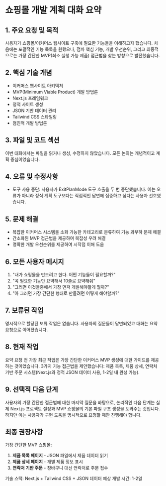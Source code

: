 # 쇼핑몰 개발 계획 대화 요약

## 1. 주요 요청 및 목적
사용자가 쇼핑몰/이커머스 웹사이트 구축에 필요한 기능들을 이해하고자 했습니다. 처음에는 포괄적인 기능 목록을 원했으나, 점차 핵심 기능, 개발 우선순위, 그리고 최종적으로는 가장 간단한 MVP(최소 실행 가능 제품) 접근법을 찾는 방향으로 발전했습니다.

## 2. 핵심 기술 개념
- 이커머스 웹사이트 아키텍처
- MVP(Minimum Viable Product) 개발 방법론
- Next.js 프레임워크
- 정적 사이트 생성
- JSON 기반 데이터 관리
- Tailwind CSS 스타일링
- 점진적 개발 방법론

## 3. 파일 및 코드 섹션
이번 대화에서는 파일을 읽거나 생성, 수정하지 않았습니다. 모든 논의는 개념적이고 계획 중심이었습니다.

## 4. 오류 및 수정사항
- 도구 사용 중단: 사용자가 ExitPlanMode 도구 호출을 두 번 중단했습니다. 이는 오류가 아니라 정식 계획 도구보다는 직접적인 답변에 집중하고 싶다는 사용자 선호였습니다.

## 5. 문제 해결
- 복잡한 이커머스 시스템을 소화 가능한 카테고리로 분류하여 기능 과부하 문제 해결
- 간소화된 MVP 접근법을 제공하여 복잡성 우려 해결
- 명확한 개발 우선순위를 제공하여 시작점 이해 도움

## 6. 모든 사용자 메시지
1. "내가 쇼핑몰을 만드려고 한다. 어떤 기능들이 필요할까?"
2. "꼭 필요한 기능만 요약해서 10줄로 요약해줘"
3. "그러면 이것들중에서 가장 먼저 개발해야할게 뭘까?"
4. "아 그러면 가장 간단한 형태로 만들려면 어떻게 해야할까?"

## 7. 보류된 작업
명시적으로 할당된 보류 작업은 없습니다. 사용자의 질문들이 답변되었고 대화는 요약 요청으로 이어졌습니다.

## 8. 현재 작업
요약 요청 전 가장 최근 작업은 가장 간단한 이커머스 MVP 생성에 대한 가이드를 제공하는 것이었습니다. 3가지 기능 접근법을 제안했습니다: 제품 목록, 제품 상세, 연락처 기반 주문 시스템(Next.js와 정적 JSON 데이터 사용, 1-2일 내 완성 가능).

## 9. 선택적 다음 단계
사용자의 가장 간단한 접근법에 대한 마지막 질문을 바탕으로, 논리적인 다음 단계는 실제 Next.js 프로젝트 설정과 MVP 쇼핑몰의 기본 파일 구조 생성을 도와주는 것입니다. 하지만 이는 사용자가 구현 도움을 명시적으로 요청할 때만 진행해야 합니다.

## 최종 권장사항
가장 간단한 MVP 쇼핑몰:
1. **제품 목록 페이지** - JSON 파일에서 제품 데이터 읽기
2. **제품 상세 페이지** - 개별 제품 정보 표시
3. **연락처 기반 주문** - 장바구니 대신 연락처로 주문 접수

기술 스택: Next.js + Tailwind CSS + JSON 데이터
예상 개발 시간: 1-2일